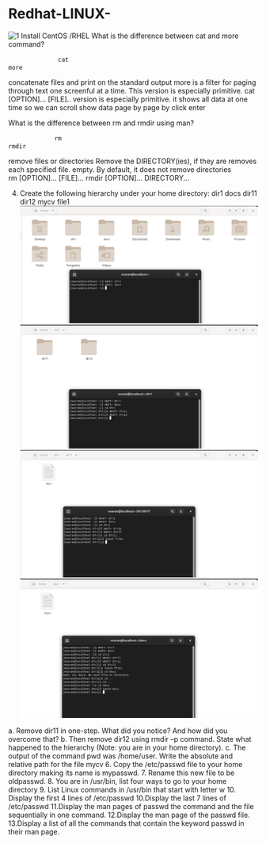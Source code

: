 # Redhat-LINUX-
![1](https://pentagram-production.imgix.net/2ac8ca0b-d505-46c1-9a5d-9b630a597716/ps_redhat_02.jpg?rect=%2C%2C%2C&w=640&crop=1&fm=jpg&q=70&auto=format&fit=crop&h=427)
Install CentOS /RHEL
What is the difference between cat and more command?

                  cat                                                            more 
concatenate files and print on the standard output         <t>       more is a filter for paging through text one screenful at a time.                                                             This version is especially primitive.
cat [OPTION]... [FILE]..                                          version is especially primitive.
it shows all data at one time so we can scroll                    show data page by page by click enter 


What is the difference between rm and rmdir using man?

                 rm                                                              rmdir
remove files or directories                                       Remove the DIRECTORY(ies), if they are removes each specified file.                                                             empty. 
By default, it does not remove directories	                                                                                
rm [OPTION]... [FILE]...                                         rmdir [OPTION]... DIRECTORY...  


4. Create the following hierarchy under your home directory:
dir1 docs
dir11 dir12 mycv
file1
![1](https://github.com/NooranTarek/Redhat-LINUX-/blob/main/q4_pt1.png?raw=true)
![1](https://github.com/NooranTarek/Redhat-LINUX-/blob/main/q4_pt2.png?raw=true)
![1](https://github.com/NooranTarek/Redhat-LINUX-/blob/main/q4_pt3.png?raw=true)
![1](https://github.com/NooranTarek/Redhat-LINUX-/blob/main/q4_pt4.png?raw=true)

a. Remove dir11 in one-step. What did you notice? And how did you overcome that?
b. Then remove dir12 using rmdir –p command. State what happened to the
hierarchy (Note: you are in your home directory).
c. The output of the command pwd was /home/user. Write the absolute
and relative path for the file mycv
6. Copy the /etc/passwd file to your home directory making its name is mypasswd.
7. Rename this new file to be oldpasswd.
8. You are in /usr/bin, list four ways to go to your home directory
9. List Linux commands in /usr/bin that start with letter w
10. Display the first 4 lines of /etc/passwd
10.Display the last 7 lines of /etc/passwd
11.Display the man pages of passwd the command and the file sequentially in one command.
12.Display the man page of the passwd file.
13.Display a list of all the commands that contain the keyword passwd in their man page.
